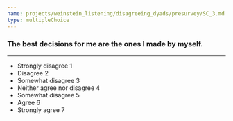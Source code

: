 ```yaml
---
name: projects/weinstein_listening/disagreeing_dyads/presurvey/SC_3.md
type: multipleChoice
---
```


### The best decisions for me are the ones I made by myself.

---

- Strongly disagree 1
- Disagree 2
- Somewhat disagree 3
- Neither agree nor disagree 4
- Somewhat disagree 5
- Agree 6
- Strongly agree 7
